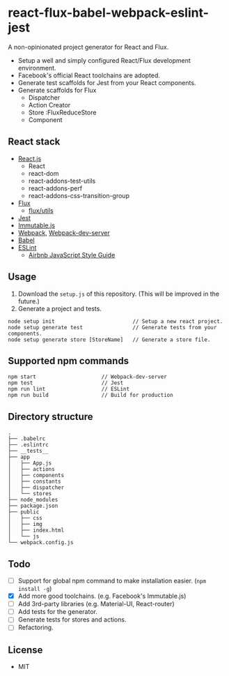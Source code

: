 # react-flux-babel-webpack-eslint-jest

A non-opinionated project generator for React and Flux.

- Setup a well and simply configured React/Flux development environment.
- Facebook's official React toolchains are adopted.
- Generate test scaffolds for Jest from your React components.
- Generate scaffolds for Flux 
  - Dispatcher
  - Action Creator
  - Store :FluxReduceStore
  - Component

## React stack

- [React.js](http://facebook.github.io/react/)
  - React
  - react-dom
  - react-addons-test-utils
  - react-addons-perf
  - react-addons-css-transition-group
- [Flux](https://facebook.github.io/flux/)
  - [flux/utils](https://facebook.github.io/flux/docs/flux-utils.html)
- [Jest](https://facebook.github.io/jest/)
- [Immutable.js](https://facebook.github.io/immutable-js/)
- [Webpack](https://webpack.github.io), [Webpack-dev-server](https://webpack.github.io/docs/webpack-dev-server.html)
- [Babel](https://babeljs.io)
- [ESLint](http://eslint.org)
  - [Airbnb JavaScript Style Guide](https://github.com/airbnb/javascript)

## Usage

1. Download the `setup.js` of this repository. (This will be improved in the future.)
2. Generate a project and tests.

```
node setup init                         // Setup a new react project.
node setup generate test                // Generate tests from your components.
node setup generate store [StoreName]   // Generate a store file.
```

## Supported npm commands

```
npm start                     // Webpack-dev-server
npm test                      // Jest
npm run lint                  // ESLint
npm run build                 // Build for production
```

## Directory structure

```
.
├── .babelrc
├── .eslintrc
├── __tests__
├── app
│   ├── App.js
│   ├── actions
│   ├── components
│   ├── constants
│   ├── dispatcher
│   └── stores
├── node_modules
├── package.json
├── public
│   ├── css
│   ├── img
│   ├── index.html
│   └── js
└── webpack.config.js
```

## Todo

- [ ] Support for global npm command to make installation easier. (`npm install -g`)
- [x] Add more good toolchains. (e.g. Facebook's Immutable.js)
- [ ] Add 3rd-party libraries (e.g. Material-UI, React-router)
- [ ] Add tests for the generator.
- [ ] Generate tests for stores and actions.
- [ ] Refactoring.

## License

- MIT

